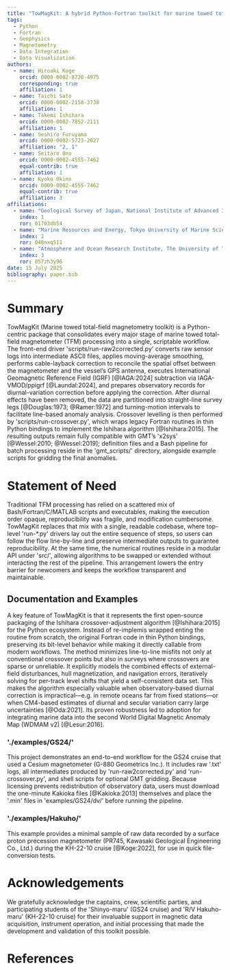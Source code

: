 ```yaml
---
title: "TowMagKit: A hybrid Python-Fortran toolkit for marine towed total-field magnetometer processing"
tags:
  - Python
  - Fortran
  - Geophysics
  - Magnetometry
  - Data Integration
  - Data Visualization
authors:
  - name: Hiroaki Koge
    orcid: 0000-0002-8720-4975
    corresponding: true
    affiliation: 1
  - name: Taichi Sato
    orcid: 0000-0002-2158-3730
    affiliation: 1
  - name: Takemi Ishihara
    orcid: 0000-0002-7852-2111
    affiliation: 1
  - name: Seshiro Furuyama
    orcid: 0000-0002-5723-2027
    affiliation: "2, 1"
  - name: Seitaro Ono
    orcid: 0009-0002-4555-7462
    equal-contrib: true
    affiliation: 1
  - name: Kyoko Okino
    orcid: 0009-0002-4555-7462
    equal-contrib: true
    affiliation: 3
affiliations:
  - name: "Geological Survey of Japan, National Institute of Advanced Industrial Science and Technology (AIST), 1-1-1 Higashi, Tsukuba, Ibaraki 305-8567, Japan"
    index: 1
    ror: 01703db54
  - name: "Marine Resources and Energy, Tokyo University of Marine Science and Technology, 4-5-7 Konan, Minato-ku, Tokyo 108-8477, Japan"
    index: 2
    ror: 048nxq511
  - name: "Atmosphere and Ocean Research Institute, The University of Tokyo, 5-1-5, Kashiwanoha, Kashiwa-shi, Chiba 277-8564, Japan"
    index: 3
    ror: 057zh3y96
date: 15 July 2025
bibliography: paper.bib
---
```


# Summary

TowMagKit (Marine towed total-field magnetometry toolkit) is a Python-centric package that consolidates every major stage of marine towed total-field magnetometer (TFM) processing into a single, scriptable workflow. The front-end driver 'scripts/run-raw2corrected.py' converts raw sensor logs into intermediate ASCII files, applies moving-average smoothing, performs cable-layback correction to reconcile the spatial offset between the magnetometer and the vessel’s GPS antenna, executes International Geomagnetic Reference Field (IGRF) [@IAGA:2024] subtraction via IAGA-VMOD/ppigrf [@Laundal:2024], and prepares observatory records for diurnal-variation correction before applying the correction. After diurnal effects have been removed, the data are partitioned into straight-line survey legs [@Douglas:1973; @Ramer:1972] and turning-motion intervals to facilitate line-based anomaly analysis. Crossover levelling is then performed by 'scripts/run-crossover.py', which wraps legacy Fortran routines in thin Python bindings to implement the Ishihara algorithm [@Ishihara:2015]. The resulting outputs remain fully compatible with GMT’s 'x2sys' [@Wessel:2010; @Wessel:2019]; definition files and a Bash pipeline for batch processing reside in the 'gmt_scripts/' directory, alongside example scripts for gridding the final anomalies.

# Statement of Need

Traditional TFM processing has relied on a scattered mix of Bash/Fortran/C/MATLAB scripts and executables, making the execution order opaque, reproducibility was fragile, and modification cumbersome. TowMagKit replaces that mix with a single, readable codebase, where top-level 'run-*.py' drivers lay out the entire sequence of steps, so users can follow the flow line-by-line and preserve intermediate outputs to guarantee reproducibility. At the same time, the numerical routines reside in a modular API under 'src/', allowing algorithms to be swapped or extended without interacting the rest of the pipeline. This arrangement lowers the entry barrier for newcomers and keeps the workflow transparent and maintainable.

## Documentation and Examples

A key feature of TowMagKit is that it represents the first open-source packaging of the Ishihara crossover-adjustment algorithm [@Ishihara:2015] for the Python ecosystem. Instead of re-implemis wrapped enting the routine from scratch, the original Fortran code in thin Python bindings, preserving its bit-level behavior while making it directly callable from modern workflows. The method minimizes line-to-line misfits not only at conventional crossover points but also in surveys where crossovers are sparse or unreliable. It explicitly models the combined effects of external-field disturbances, hull magnetization, and navigation errors, iteratively solving for per-track level shifts that yield a self-consistent data set. This makes the algorithm especially valuable when observatory-based diurnal correction is impractical—e.g. in remote oceans far from fixed stations—or when CM4-based estimates of diurnal and secular variation carry large uncertainties [@Oda:2021]. Its proven robustness led to adoption for integrating marine data into the second World Digital Magnetic Anomaly Map (WDMAM v2) [@Lesur:2016].


### './examples/GS24/'
This project demonstrates an end-to-end workflow for the GS24 cruise that used a Cesium magnetometer (G-880 Geometrics Inc.). It includes raw '.txt' logs, all intermediates produced by 'run-raw2corrected.py' and 'run-crossover.py', and shell scripts for optional GMT gridding. Because licensing prevents redistribution of observatory data, users must download the one-minute Kakioka files [@Kakioka:2013] themselves and place the '.min' files in 'examples/GS24/dv/' before running the pipeline.

### './examples/Hakuho/'
This example provides a minimal sample of raw data recorded by a surface proton precession magnetometer (PR745, Kawasaki Geological Engineering Co., Ltd.) during the KH-22-10 cruise [@Koge:2022], for use in quick file-conversion tests.


# Acknowledgements
We gratefully acknowledge the captains, crew, scientific parties, and participating students of the 'Shinyo-maru' (GS24 cruise) and 'R/V Hakuho-maru' (KH-22-10 cruise) for their invaluable support in magnetic data acquisition, instrument operation, and initial processing that made the development and validation of this toolkit possible.

# References
